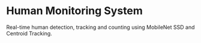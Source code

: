 # Human Monitoring System
Real-time human detection, tracking and counting using MobileNet SSD and Centroid Tracking.

